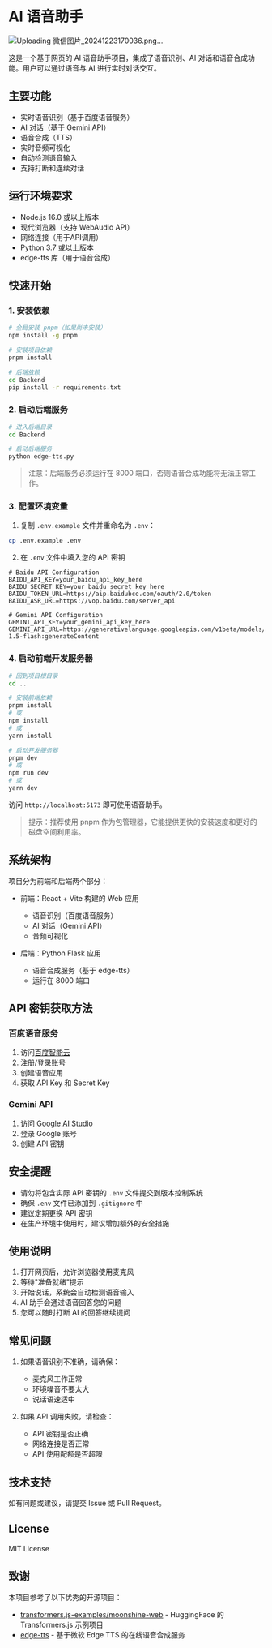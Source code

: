 # AI 语音助手
![Uploading 微信图片_20241223170036.png…]()

这是一个基于网页的 AI 语音助手项目，集成了语音识别、AI 对话和语音合成功能。用户可以通过语音与 AI 进行实时对话交互。

## 主要功能

- 实时语音识别（基于百度语音服务）
- AI 对话（基于 Gemini API）
- 语音合成（TTS）
- 实时音频可视化
- 自动检测语音输入
- 支持打断和连续对话

## 运行环境要求

- Node.js 16.0 或以上版本
- 现代浏览器（支持 WebAudio API）
- 网络连接（用于API调用）
- Python 3.7 或以上版本
- edge-tts 库（用于语音合成）

## 快速开始

### 1. 安装依赖

```bash
# 全局安装 pnpm（如果尚未安装）
npm install -g pnpm

# 安装项目依赖
pnpm install

# 后端依赖
cd Backend
pip install -r requirements.txt
```

### 2. 启动后端服务

```bash
# 进入后端目录
cd Backend

# 启动后端服务
python edge-tts.py
```

> 注意：后端服务必须运行在 8000 端口，否则语音合成功能将无法正常工作。

### 3. 配置环境变量

1. 复制 `.env.example` 文件并重命名为 `.env`：
```bash
cp .env.example .env
```

2. 在 `.env` 文件中填入您的 API 密钥

```plaintext
# Baidu API Configuration
BAIDU_API_KEY=your_baidu_api_key_here
BAIDU_SECRET_KEY=your_baidu_secret_key_here
BAIDU_TOKEN_URL=https://aip.baidubce.com/oauth/2.0/token
BAIDU_ASR_URL=https://vop.baidu.com/server_api

# Gemini API Configuration
GEMINI_API_KEY=your_gemini_api_key_here
GEMINI_API_URL=https://generativelanguage.googleapis.com/v1beta/models/gemini-1.5-flash:generateContent
```

### 4. 启动前端开发服务器

```bash
# 回到项目根目录
cd ..

# 安装前端依赖
pnpm install
# 或
npm install
# 或
yarn install

# 启动开发服务器
pnpm dev
# 或
npm run dev
# 或
yarn dev
```

访问 `http://localhost:5173` 即可使用语音助手。

> 提示：推荐使用 pnpm 作为包管理器，它能提供更快的安装速度和更好的磁盘空间利用率。

## 系统架构

项目分为前端和后端两个部分：

- 前端：React + Vite 构建的 Web 应用
  - 语音识别（百度语音服务）
  - AI 对话（Gemini API）
  - 音频可视化

- 后端：Python Flask 应用
  - 语音合成服务（基于 edge-tts）
  - 运行在 8000 端口

## API 密钥获取方法

### 百度语音服务
1. 访问[百度智能云](https://cloud.baidu.com/)
2. 注册/登录账号
3. 创建语音应用
4. 获取 API Key 和 Secret Key

### Gemini API
1. 访问 [Google AI Studio](https://makersuite.google.com/app/apikey)
2. 登录 Google 账号
3. 创建 API 密钥

## 安全提醒

- 请勿将包含实际 API 密钥的 `.env` 文件提交到版本控制系统
- 确保 `.env` 文件已添加到 `.gitignore` 中
- 建议定期更换 API 密钥
- 在生产环境中使用时，建议增加额外的安全措施

## 使用说明

1. 打开网页后，允许浏览器使用麦克风
2. 等待"准备就绪"提示
3. 开始说话，系统会自动检测语音输入
4. AI 助手会通过语音回答您的问题
5. 您可以随时打断 AI 的回答继续提问

## 常见问题

1. 如果语音识别不准确，请确保：
   - 麦克风工作正常
   - 环境噪音不要太大
   - 说话语速适中

2. 如果 API 调用失败，请检查：
   - API 密钥是否正确
   - 网络连接是否正常
   - API 使用配额是否超限

## 技术支持

如有问题或建议，请提交 Issue 或 Pull Request。

## License

MIT License

## 致谢

本项目参考了以下优秀的开源项目：

- [transformers.js-examples/moonshine-web](https://github.com/huggingface/transformers.js-examples/tree/main/moonshine-web) - HuggingFace 的 Transformers.js 示例项目
- [edge-tts](https://github.com/lyz1810/edge-tts) - 基于微软 Edge TTS 的在线语音合成服务
